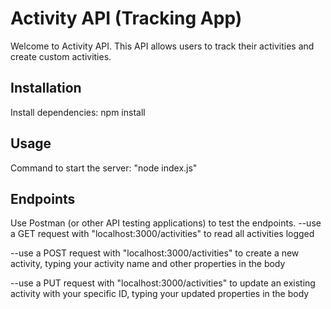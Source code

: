 
# Activity API (Tracking App)

Welcome to Activity API. This API allows users to track their activities and create custom activities.



## Installation
Install dependencies:
npm install


## Usage

Command to start the server: 
"node index.js"


## Endpoints

Use Postman (or other API testing applications) to test the endpoints.
--use a GET request with "localhost:3000/activities" to read all activities logged

--use a POST request with "localhost:3000/activities" to create a new activity, typing your activity name and other properties in the body

--use a PUT request with "localhost:3000/activities" to update an existing activity with your specific ID, typing your updated properties in the body